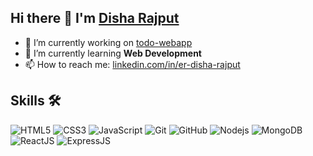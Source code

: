 ## Hi there 👋 I'm [Disha Rajput](https://github.com/errajput)

- 🔭 I’m currently working on [todo-webapp](https://github.com/errajput/todo-webapp)
- 🌱 I’m currently learning **Web Development**
- 📫 How to reach me: [linkedin.com/in/er-disha-rajput](https://www.linkedin.com/in/er-disha-rajput/)

## Skills 🛠️

![HTML5](https://img.shields.io/badge/-HTML5-E34F26?style=flat-square&logo=html5&logoColor=white)
![CSS3](https://img.shields.io/badge/-CSS3-1572B6?style=flat-square&logo=css3)
![JavaScript](https://img.shields.io/badge/-JavaScript-black?style=flat-square&logo=javascript)
![Git](https://img.shields.io/badge/-Git-black?style=flat-square&logo=git)
![GitHub](https://img.shields.io/badge/-GitHub-181717?style=flat-square&logso=github)
![Nodejs](https://img.shields.io/badge/-Nodejs-black?style=flat-square&logo=Node.js)
![MongoDB](https://img.shields.io/badge/-MongoDB-black?style=flat-square&logo=mongodb)
![ReactJS](https://img.shields.io/badge/-ReactJS-black?style=flat-square&logo=react)
![ExpressJS](https://img.shields.io/badge/-ExpressJS-black?style=flat-square&logo=express)
